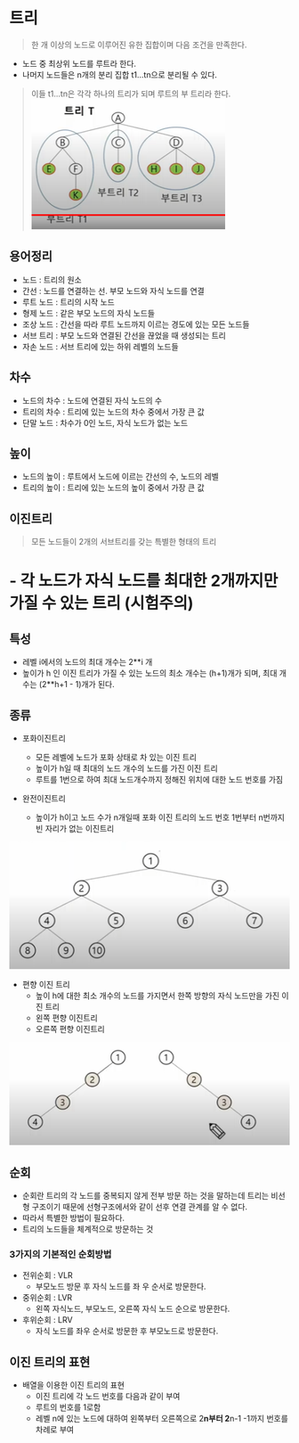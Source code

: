 # 트리 
> 한 개 이상의 노드로 이루어진 유한 집합이며 다음 조건을 만족한다.

- 노드 중 최상위 노드를 루트라 한다.
- 나머지 노드들은 n개의 분리 집합 t1...tn으로 분리될 수 있다.

> 이들 t1...tn은 각각 하나의 트리가 되며 루트의 부 트리라 한다.
![이미지](/images/tree.PNG)

## 용어정리
- 노드 : 트리의 원소
- 간선 : 노드를 연결하는 선. 부모 노드와 자식 노드를 연결
- 루트 노드 : 트리의 시작 노드
- 형제 노드 : 같은 부모 노드의 자식 노드들
- 조상 노드 : 간선을 따라 루트 노드까지 이르는 경도에 있는 모든 노드들 
- 서브 트리 : 부모 노드와 연결된 간선을 끊었을 때 생성되는 트리
- 자손 노드 : 서브 트리에 있는 하위 레벨의 노드들

## 차수 
- 노드의 차수 : 노드에 연결된 자식 노드의 수
- 트리의 차수 : 트리에 있는 노드의 차수 중에서 가장 큰 값
- 단말 노드 : 차수가 0인 노드, 자식 노드가 없는 노드

## 높이 
- 노드의 높이 : 루트에서 노드에 이르는 간선의 수, 노드의 레벨
- 트리의 높이 : 트리에 있는 노드의 높이 중에서 가장 큰 값

## 이진트리
> 모든 노드들이 2개의 서브트리를 갖는 특별한 형태의 트리

# - 각 노드가 자식 노드를 최대한 2개까지만 가질 수 있는 트리 (시험주의)

## 특성
- 레벨 i에서의 노드의 최대 개수는 2**i 개
- 높이가 h 인 이진 트리가 가질 수 있는 노드의 최소 개수는 (h+1)개가 되며, 최대 개수는 (2**h+1 - 1)개가 된다.

## 종류
- 포화이진트리
    - 모든 레벨에 노드가 포화 상태로 차 있는 이진 트리
    - 높이가 h일 때 최대의 노드 개수의 노드를 가진 이진 트리
    - 루트를 1번으로 하여 최대 노드개수까지 정해진 위치에 대한 노드 번호를 가짐

- 완전이진트리
    - 높이가 h이고 노드 수가 n개일때 포화 이진 트리의 노드 번호 1번부터 n번까지 빈 자리가 없는 이진트리

![이미지](/images/binary_tree.PNG)

- 편향 이진 트리
    - 높이 h에 대한 최소 개수의 노드를 가지면서 한쪽 방향의 자식 노드만을 가진 이진 트리
    - 왼쪽 편향 이진트리
    - 오른쪽 편향 이진트리

![이미지](/images/skewed_tree.PNG)

## 순회
- 순회란 트리의 각 노드를 중복되지 않게 전부 방문 하는 것을 말하는데 트리는 비선형 구조이기 때문에 선형구조에서와 같이 선후 연결 관계를 알 수 없다.
- 따라서 특별한 방법이 필요하다.
- 트리의 노드들을 체계적으로 방문하는 것
### 3가지의 기본적인 순회방법
- 전위순회 : VLR
    - 부모노드 방문 후 자식 노드를 좌 우 순서로 방문한다.
- 중위순회 : LVR
    - 왼쪽 자식노드, 부모노드, 오른쪽 자식 노드 순으로 방문한다.
- 후위순회 : LRV
    - 자식 노드를 좌우 순서로 방문한 후 부모노드로 방문한다.

## 이진 트리의 표현
- 배열을 이용한 이진 트리의 표현
    - 이진 트리에 각 노드 번호를 다음과 같이 부여
    - 루트의 번호를 1로함
    - 레벨 n에 있는 노드에 대하여 왼쪽부터 오른쪽으로 2**n부터 2**n-1 -1까지 번호를 차례로 부여



